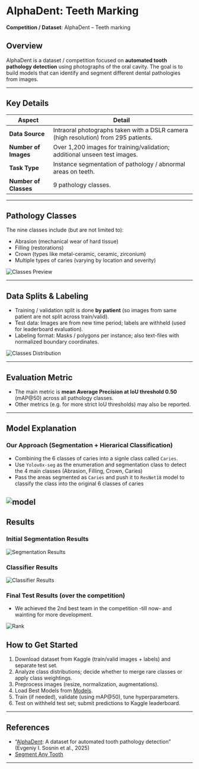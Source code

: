 # AlphaDent: Teeth Marking

**Competition / Dataset**: AlphaDent – Teeth marking

## Overview

AlphaDent is a dataset / competition focused on **automated tooth pathology detection** using photographs of the oral cavity. The goal is to build models that can identify and segment different dental pathologies from images.

---

## Key Details

| Aspect | Detail |
|---|---|
| **Data Source** | Intraoral photographs taken with a DSLR camera (high resolution) from 295 patients.  |
| **Number of Images** | Over 1,200 images for training/validation; additional unseen test images. |
| **Task Type** | Instance segmentation of pathology / abnormal areas on teeth.  |
| **Number of Classes** | 9 pathology classes. |

---

## Pathology Classes

The nine classes include (but are not limited to):  

- Abrasion (mechanical wear of hard tissue)
- Filling (restorations)
- Crown (types like metal-ceramic, ceramic, zirconium)  
- Multiple types of caries (varying by location and severity)

![Classes Preview](assets/image.png)

---

## Data Splits & Labeling

- Training / validation split is done **by patient** (so images from same patient are not split across train/valid).
- Test data: Images are from new time period; labels are withheld (used for leaderboard evaluation).
- Labeling format: Masks / polygons per instance; also text-files with normalized boundary coordinates.

![Classes Distribution](assets/image-1.png)

---

## Evaluation Metric

- The main metric is **mean Average Precision at IoU threshold 0.50** (mAP@50) across all pathology classes.
- Other metrics (e.g. for more strict IoU thresholds) may also be reported.

---

## Model Explanation

### Our Approach (Segmentation + Hierarical Classification)

- Combining the 6 classes of caries into a signle class called `Caries`.
- Use `Yolov8x-seg` as the enumeration and segmentation class to detect the 4 main classes (Abrasion, Filling, Crown, Caries)
- Pass the areas segmented as `Caries` and push it to `ResNet18` model to classify the class into the original 6 classes of caries

![model](assets/model.png)
---

## Results

### Initial Segmentation Results

![Segmentation Results](assets/seg-results.png)

### Classifier Results

![Classifier Results](assets/classifier.png)

### Final Test Results (over the competition)

- We achieved the 2nd best team in the competition -till now- and wainting for more development.

![Rank](assets/rank.png)

## How to Get Started

1. Download dataset from Kaggle (train/valid images + labels) and separate test set.  
2. Analyze class distributions; decide whether to merge rare classes or apply class weightings.  
3. Preprocess images (resize, normalization, augmentations).  
4. Load Best Models from [Models](https://drive.google.com/drive/folders/1FN3Z2mDSt_CHtEFwxHIlL0YfVJQQFNzr?usp=sharing).
5. Train (if needed), validate (using mAP@50), tune hyperparameters.  
6. Test on withheld test set; submit predictions to Kaggle leaderboard.

---

## References

- “[AlphaDent](https://www.kaggle.com/competitions/alpha-dent): A dataset for automated tooth pathology detection” (Evgeniy I. Sosnin et al., 2025)
- [Segment Any Tooth](https://www.sciencedirect.com/science/article/pii/S1991790225000030)

---
